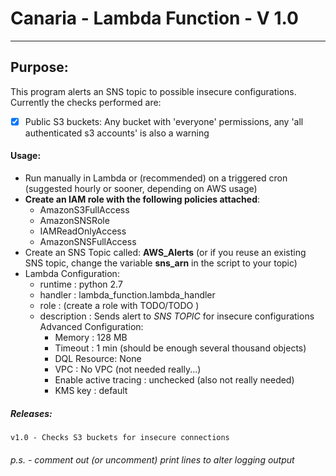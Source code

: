#   Canaria - Lambda Function - V 1.0
--------------------------------------------------------------------------------
## Purpose:
This program alerts an SNS topic to possible insecure configurations. Currently the checks performed are:
- [x] Public S3 buckets: Any bucket with 'everyone' permissions, any 'all authenticated s3 accounts' is also a warning

#### Usage:
   - Run manually in Lambda or (recommended) on a triggered cron
   (suggested hourly or sooner, depending on AWS usage)
   - **Create an IAM role with the following policies attached**:
      - AmazonS3FullAccess
      - AmazonSNSRole
      - IAMReadOnlyAccess
      - AmazonSNSFullAccess
   - Create an SNS Topic called: **AWS_Alerts** (or if you reuse an existing SNS topic, change the variable **sns_arn** in the script to your topic)
   - Lambda Configuration:
        * runtime : python 2.7
        * handler : lambda_function.lambda_handler
        * role : (create a role with TODO/TODO )
        * description : Sends alert to *SNS TOPIC* for insecure configurations
        Advanced Configuration:
            * Memory : 128 MB
            * Timeout : 1 min (should be enough several thousand objects)
            * DQL Resource: None
            * VPC : No VPC (not needed really...)
            * Enable active tracing : unchecked (also not really needed)
            * KMS key : default

##### Releases:
    v1.0 - Checks S3 buckets for insecure connections

######  p.s. - comment out (or uncomment) print lines to alter logging output
